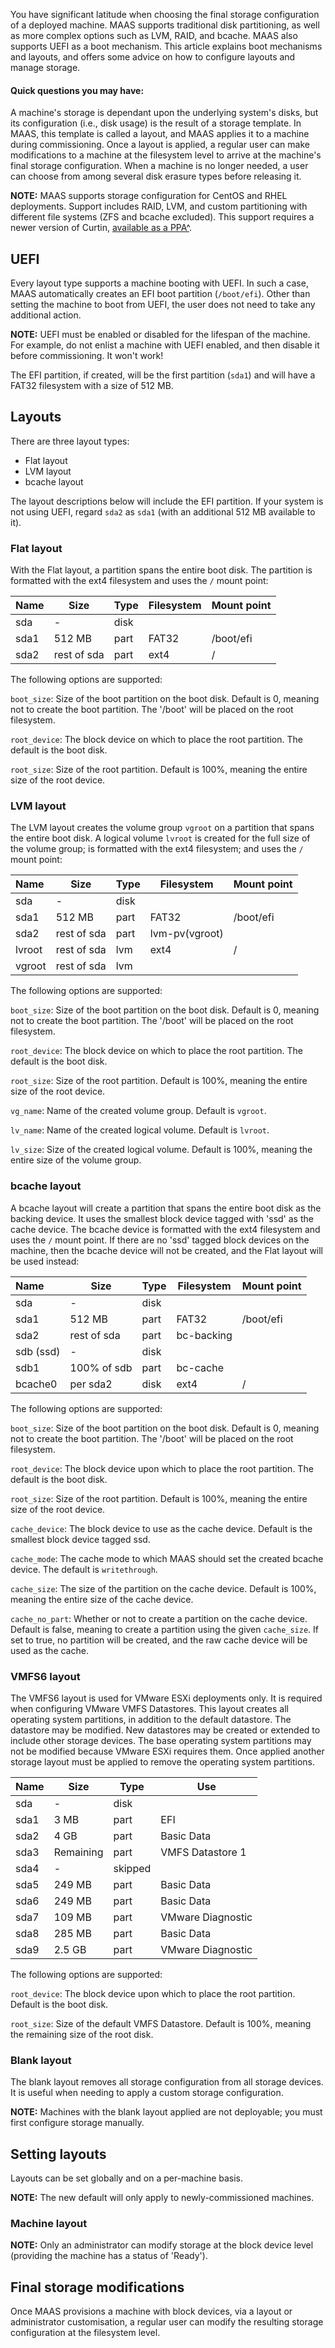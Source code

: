 <!-- deb-2-7-cli
 deb-2-7-cli -->

<!-- deb-2-7-ui
 deb-2-7-ui -->

<!-- deb-2-8-cli
 deb-2-8-cli -->

<!-- deb-2-8-ui
 deb-2-8-ui -->

<!-- deb-2-9-cli
 deb-2-9-cli -->

<!-- deb-2-9-ui
 deb-2-9-ui -->

<!-- snap-2-7-cli
 snap-2-7-cli -->

<!-- snap-2-7-ui
 snap-2-7-ui -->

<!-- snap-2-8-cli
 snap-2-8-cli -->

<!-- snap-2-8-ui
 snap-2-8-ui -->

<!-- snap-2-9-cli
 snap-2-9-cli -->

<!-- snap-2-9-ui
 snap-2-9-ui -->

You have significant latitude when choosing the final storage configuration of a deployed machine. MAAS supports traditional disk partitioning, as well as more complex options such as LVM, RAID, and bcache. MAAS also supports UEFI as a boot mechanism.  This article explains boot mechanisms and layouts, and offers some advice on how to configure layouts and manage storage.

#### Quick questions you may have:

<!-- deb-2-7-cli
* [How does UEFI booting work?](#heading--uefi)
* [What kind of storage layouts are available?](#heading--layouts)
* [How do I set global storage layouts?](#heading--setting-global-layouts)
* [How do I set per-machine storage layouts?](#heading--per-machine-layouts)
* [What storage modifications can I make at the filesystem level?](#heading--final-storage-modifications)
* [How can I erase a disk?](/t/disk-erasure/2616)
 deb-2-7-cli -->

<!-- deb-2-7-ui
* [How does UEFI booting work?](#heading--uefi)
* [What kind of storage layouts are available?](#heading--layouts)
* [How do I set global storage layouts?](#heading--setting-global-layouts)
* [How do I set per-machine storage layouts?](#heading--per-machine-layouts)
* [What storage modifications can I make at the filesystem level?](#heading--final-storage-modifications)
* [How can I erase a disk?](/t/disk-erasure/2617)
 deb-2-7-ui -->

<!-- deb-2-8-cli
* [How does UEFI booting work?](#heading--uefi)
* [What kind of storage layouts are available?](#heading--layouts)
* [How do I set global storage layouts?](#heading--setting-global-layouts)
* [How do I set per-machine storage layouts?](#heading--per-machine-layouts)
* [What storage modifications can I make at the filesystem level?](#heading--final-storage-modifications)
* [How can I erase a disk?](/t/disk-erasure/2618)
 deb-2-8-cli -->

<!-- deb-2-8-ui
* [How does UEFI booting work?](#heading--uefi)
* [What kind of storage layouts are available?](#heading--layouts)
* [How do I set global storage layouts?](#heading--setting-global-layouts)
* [How do I set per-machine storage layouts?](#heading--per-machine-layouts)
* [What storage modifications can I make at the filesystem level?](#heading--final-storage-modifications)
* [How can I erase a disk?](/t/disk-erasure/2619)
 deb-2-8-ui -->

<!-- deb-2-9-cli
* [How does UEFI booting work?](#heading--uefi)
* [What kind of storage layouts are available?](#heading--layouts)
* [How do I set global storage layouts?](#heading--setting-global-layouts)
* [How do I set per-machine storage layouts?](#heading--per-machine-layouts)
* [What storage modifications can I make at the filesystem level?](#heading--final-storage-modifications)
* [How can I erase a disk?](/t/disk-erasure/2620)
 deb-2-9-cli -->

<!-- deb-2-9-ui
* [How does UEFI booting work?](#heading--uefi)
* [What kind of storage layouts are available?](#heading--layouts)
* [How do I set global storage layouts?](#heading--setting-global-layouts)
* [How do I set per-machine storage layouts?](#heading--per-machine-layouts)
* [What storage modifications can I make at the filesystem level?](#heading--final-storage-modifications)
* [How can I erase a disk?](/t/disk-erasure/2621)
 deb-2-9-ui -->

<!-- snap-2-7-cli
* [How does UEFI booting work?](#heading--uefi)
* [What kind of storage layouts are available?](#heading--layouts)
* [How do I set global storage layouts?](#heading--setting-global-layouts)
* [How do I set per-machine storage layouts?](#heading--per-machine-layouts)
* [What storage modifications can I make at the filesystem level?](#heading--final-storage-modifications)
* [How can I erase a disk?](/t/disk-erasure/2610)
 snap-2-7-cli -->

<!-- snap-2-7-ui
* [How does UEFI booting work?](#heading--uefi)
* [What kind of storage layouts are available?](#heading--layouts)
* [How do I set global storage layouts?](#heading--setting-global-layouts)
* [How do I set per-machine storage layouts?](#heading--per-machine-layouts)
* [What storage modifications can I make at the filesystem level?](#heading--final-storage-modifications)
* [How can I erase a disk?](/t/disk-erasure/2611)
 snap-2-7-ui -->

<!-- snap-2-8-cli
* [How does UEFI booting work?](#heading--uefi)
* [What kind of storage layouts are available?](#heading--layouts)
* [How do I set global storage layouts?](#heading--setting-global-layouts)
* [How do I set per-machine storage layouts?](#heading--per-machine-layouts)
* [What storage modifications can I make at the filesystem level?](#heading--final-storage-modifications)
* [How can I erase a disk?](/t/disk-erasure/2612)
 snap-2-8-cli -->

<!-- snap-2-8-ui
* [How does UEFI booting work?](#heading--uefi)
* [What kind of storage layouts are available?](#heading--layouts)
* [How do I set global storage layouts?](#heading--setting-global-layouts)
* [How do I set per-machine storage layouts?](#heading--per-machine-layouts)
* [What storage modifications can I make at the filesystem level?](#heading--final-storage-modifications)
* [How can I erase a disk?](/t/disk-erasure/2613)
 snap-2-8-ui -->

<!-- snap-2-9-cli
* [How does UEFI booting work?](#heading--uefi)
* [What kind of storage layouts are available?](#heading--layouts)
* [How do I set global storage layouts?](#heading--setting-global-layouts)
* [How do I set per-machine storage layouts?](#heading--per-machine-layouts)
* [What storage modifications can I make at the filesystem level?](#heading--final-storage-modifications)
* [How can I erase a disk?](/t/disk-erasure/2614)
 snap-2-9-cli -->

<!-- snap-2-9-ui
* [How does UEFI booting work?](#heading--uefi)
* [What kind of storage layouts are available?](#heading--layouts)
* [How do I set global storage layouts?](#heading--setting-global-layouts)
* [How do I set per-machine storage layouts?](#heading--per-machine-layouts)
* [What storage modifications can I make at the filesystem level?](#heading--final-storage-modifications)
* [How can I erase a disk?](/t/disk-erasure/2615)
 snap-2-9-ui -->

A machine's storage is dependant upon the underlying system's disks, but its configuration (i.e., disk usage) is the result of a storage template. In MAAS, this template is called a layout, and MAAS applies it to a machine during commissioning.  Once a layout is applied, a regular user can make modifications to a machine at the filesystem level to arrive at the machine's final storage configuration.  When a machine is no longer needed, a user can choose from among several disk erasure types before releasing it.

<strong>NOTE:</strong> 
MAAS supports storage configuration for CentOS and RHEL deployments. Support includes RAID, LVM, and custom partitioning with different file systems (ZFS and bcache excluded). This support requires a newer version of Curtin, [available as a PPA^](https://launchpad.net/ubuntu/+source/curtin).


<h2 id="heading--uefi">UEFI</h2>

Every layout type supports a machine booting with UEFI. In such a case, MAAS automatically creates an EFI boot partition (`/boot/efi`). Other than setting the machine to boot from UEFI, the user does not need to take any additional action.

<strong>NOTE:</strong> 
UEFI must be enabled or disabled for the lifespan of the machine. For example, do not enlist a machine with UEFI enabled, and then disable it before commissioning. It won't work!


The EFI partition, if created, will be the first partition (`sda1`) and will have a FAT32 filesystem with a size of 512 MB.

<h2 id="heading--layouts">Layouts</h2>

There are three layout types:

-   Flat layout
-   LVM layout
-   bcache layout

The layout descriptions below will include the EFI partition. If your system is not using UEFI, regard `sda2` as `sda1` (with an additional 512 MB available to it).

<h3 id="heading--flat-layout">Flat layout</h3>

With the Flat layout, a partition spans the entire boot disk. The partition is formatted with the ext4 filesystem and uses the `/` mount point:

| Name | Size        | Type | Filesystem | Mount point |
|:-----|-------------|------|------------|-------------|
| sda  | -           | disk |            |             |
| sda1 | 512 MB      | part | FAT32      | /boot/efi   |
| sda2 | rest of sda | part | ext4       | /           |

The following options are supported:

`boot_size`: Size of the boot partition on the boot disk. Default is 0, meaning not to create the boot partition. The '/boot' will be placed on the root filesystem.

`root_device`: The block device on which to place the root partition. The default is the boot disk.

`root_size`: Size of the root partition. Default is 100%, meaning the entire size of the root device.

<h3 id="heading--lvm-layout">LVM layout</h3>

The LVM layout creates the volume group `vgroot` on a partition that spans the entire boot disk. A logical volume `lvroot` is created for the full size of the volume group; is formatted with the ext4 filesystem; and uses the `/` mount point:

| Name   | Size        | Type | Filesystem     | Mount point |
|:-------|-------------|------|----------------|-------------|
| sda    | -           | disk |                |             |
| sda1   | 512 MB      | part | FAT32          | /boot/efi   |
| sda2   | rest of sda | part | lvm-pv(vgroot) |             |
| lvroot | rest of sda | lvm  | ext4           | /           |
| vgroot | rest of sda | lvm  |                |             |

The following options are supported:

`boot_size`: Size of the boot partition on the boot disk. Default is 0, meaning not to create the boot partition. The '/boot' will be placed on the root filesystem.

`root_device`: The block device on which to place the root partition. The default is the boot disk.

`root_size`: Size of the root partition. Default is 100%, meaning the entire size of the root device.

`vg_name`: Name of the created volume group. Default is `vgroot`.

`lv_name`: Name of the created logical volume. Default is `lvroot`.

`lv_size`: Size of the created logical volume. Default is 100%, meaning the entire size of the volume group.

<h3 id="heading--bcache-layout">bcache layout</h3>

A bcache layout will create a partition that spans the entire boot disk as the backing device. It uses the smallest block device tagged with 'ssd' as the cache device. The bcache device is formatted with the ext4 filesystem and uses the `/` mount point. If there are no 'ssd' tagged block devices on the machine, then the bcache device will not be created, and the Flat layout will be used instead:

| Name      | Size        | Type | Filesystem | Mount point |
|:----------|-------------|------|------------|-------------|
| sda       | -           | disk |            |             |
| sda1      | 512 MB      | part | FAT32      | /boot/efi   |
| sda2      | rest of sda | part | bc-backing |             |
| sdb (ssd) | -           | disk |            |             |
| sdb1      | 100% of sdb | part | bc-cache   |             |
| bcache0   | per sda2    | disk | ext4       | /           |

The following options are supported:

`boot_size`: Size of the boot partition on the boot disk. Default is 0, meaning not to create the boot partition. The '/boot' will be placed on the root filesystem.

`root_device`: The block device upon which to place the root partition. The default is the boot disk.

`root_size`: Size of the root partition. Default is 100%, meaning the entire size of the root device.

`cache_device`: The block device to use as the cache device. Default is the smallest block device tagged ssd.

`cache_mode`: The cache mode to which MAAS should set the created bcache device. The default is `writethrough`.

`cache_size`: The size of the partition on the cache device. Default is 100%, meaning the entire size of the cache device.

`cache_no_part`: Whether or not to create a partition on the cache device. Default is false, meaning to create a partition using the given `cache_size`. If set to true, no partition will be created, and the raw cache device will be used as the cache.

<h3 id="heading--vmfs6-layout">VMFS6 layout</h3>

The VMFS6 layout is used for VMware ESXi deployments only. It is required when configuring VMware VMFS Datastores. This layout creates all operating system partitions, in addition to the default datastore. The datastore may be modified.  New datastores may be created or extended to include other storage devices. The base operating system partitions may not be modified because VMware ESXi requires them. Once applied another storage layout must be applied to remove the operating system partitions.

| Name | Size      | Type    | Use               |
|:-----|-----------|---------|-------------------|
| sda  | -         | disk    |                   |
| sda1 | 3 MB      | part    | EFI               |
| sda2 | 4 GB      | part    | Basic Data        |
| sda3 | Remaining | part    | VMFS Datastore 1  |
| sda4 | -         | skipped |                   |
| sda5 | 249 MB    | part    | Basic Data        |
| sda6 | 249 MB    | part    | Basic Data        |
| sda7 | 109 MB    | part    | VMware Diagnostic |
| sda8 | 285 MB    | part    | Basic Data        |
| sda9 | 2.5 GB    | part    | VMware Diagnostic |

The following options are supported:

`root_device`: The block device upon which to place the root partition. Default is the boot disk.

`root_size`: Size of the default VMFS Datastore. Default is 100%, meaning the remaining size of the root disk.

<h3 id="heading--blank-layout">Blank layout</h3>

The blank layout removes all storage configuration from all storage devices. It is useful when needing to apply a custom storage configuration.

<strong>NOTE:</strong> 
Machines with the blank layout applied are not deployable; you must first configure storage manually.


<h2 id="heading--setting-global-layouts">Setting layouts</h2>

Layouts can be set globally and on a per-machine basis.

<!-- snap-2-7-ui snap-2-8-ui snap-2-9-ui deb-2-7-ui deb-2-8-ui deb-2-9-ui
All machines will have a default layout applied when commissioned. An administrator can configure the default layout on the 'Settings' page, under the 'Storage' tab.

<a href="https://discourse.maas.io/uploads/default/original/1X/80de3bc701552cd00bec707830accf380c214b17.png" target = "_blank"><img src="https://discourse.maas.io/uploads/default/original/1X/80de3bc701552cd00bec707830accf380c214b17.png"></a>
snap-2-7-ui snap-2-8-ui snap-2-9-ui deb-2-7-ui deb-2-8-ui deb-2-9-ui -->

<!-- snap-2-7-cli snap-2-8-cli snap-2-9-cli deb-2-7-cli deb-2-8-cli deb-2-9-cli
All machines will have a default layout applied when commissioned. To set the default storage layout for all machines:

```
maas $PROFILE maas set-config name=default_storage_layout value=$LAYOUT_TYPE
```

For example, to set the default layout to Flat:

```
maas $PROFILE maas set-config name=default_storage_layout value=flat
```

Important: The new default will only apply to newly-commissioned machines.

snap-2-7-cli snap-2-8-cli snap-2-9-cli deb-2-7-cli deb-2-8-cli deb-2-9-cli -->

<strong>NOTE:</strong> 
The new default will only apply to newly-commissioned machines.


<h3 id="heading--per-machine-layouts">Machine layout</h3>

<!-- snap-2-7-ui snap-2-8-ui snap-2-9-ui deb-2-7-ui deb-2-8-ui deb-2-9-ui
An administrator can change the layout for a single machine as well as customise that layout providing this is done while the machine has a status of 'Ready'. This is only possible via the CLI: to see how, click the "CLI" option for your version and delivery method above.
snap-2-7-ui snap-2-8-ui snap-2-9-ui deb-2-7-ui deb-2-8-ui deb-2-9-ui -->

<!-- snap-2-7-cli snap-2-8-cli snap-2-9-cli deb-2-7-cli deb-2-8-cli deb-2-9-cli
An administrator can set a storage layout for a machine with a status of ‘Ready’ like this:

```
maas $PROFILE machine set-storage-layout $SYSTEM_ID storage_layout=$LAYOUT_TYPE [$OPTIONS]
```

For example, to set an LVM layout where the logical volume has a size of 5 GB:

```
maas $PROFILE machine set-storage-layout $SYSTEM_ID storage_layout=lvm lv_size=5368709120

```
You must specify all storage sizes in bytes.

This action will remove the configuration that may exist on any block device.
snap-2-7-cli snap-2-8-cli snap-2-9-cli deb-2-7-cli deb-2-8-cli deb-2-9-cli -->

<strong>NOTE:</strong> 
Only an administrator can modify storage at the block device level (providing the machine has a status of 'Ready').


<h2 id="heading--final-storage-modifications">Final storage modifications</h2>

Once MAAS provisions a machine with block devices, via a layout or administrator customisation, a regular user can modify the resulting storage configuration at the filesystem level.
